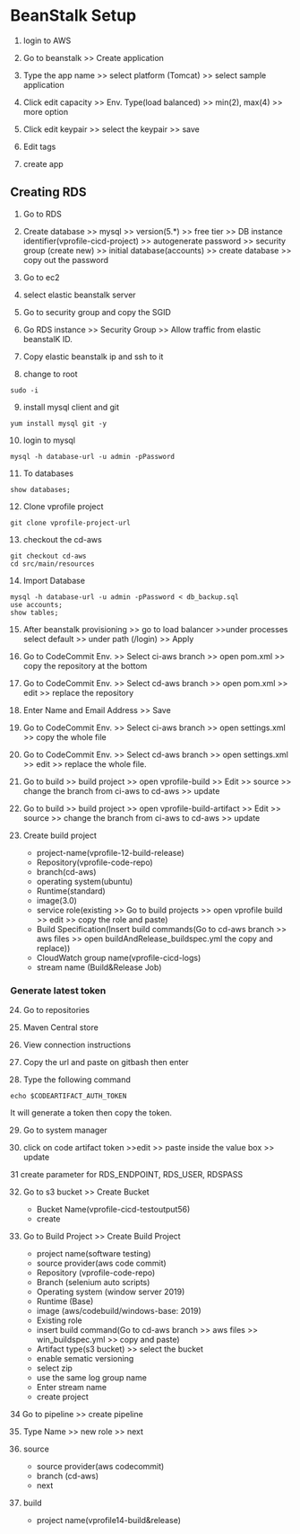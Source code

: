 # BeanStalk Setup

1. login to AWS

2. Go to beanstalk >> Create application

3. Type the app name >> select platform (Tomcat) >> select sample application

4. Click edit capacity >> Env. Type(load balanced) >> min(2), max(4) >> more option

5. Click edit keypair >> select the keypair >> save

6. Edit tags

7. create app

## Creating RDS

1. Go to RDS

2. Create database >> mysql >> version(5.\*) >> free tier >> DB instance identifier(vprofile-cicd-project) >> autogenerate password >> security group (create new) >> initial database(accounts) >> create database >> copy out the password

3. Go to ec2

4. select elastic beanstalk server

5. Go to security group and copy the SGID

6. Go RDS instance >> Security Group >> Allow traffic from elastic beanstalK ID.

7. Copy elastic beanstalk ip and ssh to it

8. change to root

```
sudo -i
```

9. install mysql client and git

```
yum install mysql git -y
```

10. login to mysql

```
mysql -h database-url -u admin -pPassword
```

11. To databases

```
show databases;
```

12. Clone vprofile project

```
git clone vprofile-project-url
```

13. checkout the cd-aws

```
git checkout cd-aws
cd src/main/resources
```

14. Import Database

```
mysql -h database-url -u admin -pPassword < db_backup.sql
use accounts;
show tables;
```

15. After beanstalk provisioning >> go to load balancer >>under processes select default >> under path (/login) >> Apply

16. Go to CodeCommit Env. >> Select ci-aws branch >> open pom.xml >> copy the repository at the bottom

17. Go to CodeCommit Env. >> Select cd-aws branch >> open pom.xml >> edit >> replace the repository

18. Enter Name and Email Address >> Save

19. Go to CodeCommit Env. >> Select ci-aws branch >> open settings.xml >> copy the whole file

20. Go to CodeCommit Env. >> Select cd-aws branch >> open settings.xml >> edit >> replace the whole file.

21. Go to build >> build project >> open vprofile-build >> Edit >> source >> change the branch from ci-aws to cd-aws >> update

22. Go to build >> build project >> open vprofile-build-artifact >> Edit >> source >> change the branch from ci-aws to cd-aws >> update

23. Create build project
    - project-name(vprofile-12-build-release)
    - Repository(vprofile-code-repo)
    - branch(cd-aws)
    - operating system(ubuntu)
    - Runtime(standard)
    - image(3.0)
    - service role(existing >> Go to build projects >> open vprofile build >> edit >> copy the role and paste)
    - Build Specification(Insert build commands(Go to cd-aws branch >> aws files >> open buildAndRelease_buildspec.yml the copy and replace))
    - CloudWatch group name(vprofile-cicd-logs)
    - stream name (Build&Release Job)

### Generate latest token

24. Go to repositories

25. Maven Central store

26. View connection instructions

27. Copy the url and paste on gitbash then enter

28. Type the following command

```
echo $CODEARTIFACT_AUTH_TOKEN
```

It will generate a token then copy the token.

29. Go to system manager

30. click on code artifact token >>edit >> paste inside the value box >> update

31 create parameter for RDS_ENDPOINT, RDS_USER, RDSPASS

32. Go to s3 bucket >> Create Bucket

    - Bucket Name(vprofile-cicd-testoutput56)
    - create

33. Go to Build Project >> Create Build Project
    - project name(software testing)
    - source provider(aws code commit)
    - Repository (vprofile-code-repo)
    - Branch (selenium auto scripts)
    - Operating system (window server 2019)
    - Runtime (Base)
    - image (aws/codebuild/windows-base: 2019)
    - Existing role
    - insert build command(Go to cd-aws branch >> aws files >> win_buildspec.yml >> copy and paste)
    - Artifact type(s3 bucket) >> select the bucket
    - enable sematic versioning
    - select zip
    - use the same log group name
    - Enter stream name
    - create project

34 Go to pipeline >> create pipeline

35. Type Name >> new role >> next

36. source

    - source provider(aws codecommit)
    - branch (cd-aws)
    - next

37. build
    - project name(vprofile14-build&release)
